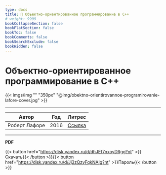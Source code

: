 ```yaml
---
type: docs
title: 🔷 Объектно-ориентированное программирование в С++
# weight: 9999
bookCollapseSection: false
bookFlatSection: false
bookToc: false
bookComments: false
bookSearchExclude: false
bookHidden: false
---
```


# Объектно-ориентированное программирование в С++

{{< imgs/img "" "350px" "@img/obektno-orientirovannoe-programirovanie-lafore-cover.jpg" >}}

---

|     Автор     | Год  |                                                    Литрес                                                    |
| :-----------: | :--: | :----------------------------------------------------------------------------------------------------------: |
| Роберт Лафоре | 2016 | [Ссылка](https://www.litres.ru/book/robert-lafore/obektno-orientirovannoe-programmirovanie-v-c-66737838/?nt) |

---

**PDF**

{{< button href="https://disk.yandex.ru/d/dhJEf7nxoyDRgg?nt" >}}Скачать{{< /button >}}{{< button href="https://disk.yandex.ru/d/Jj3zQzyFqkNAIg?nt" >}}Пароль{{< /button >}}
